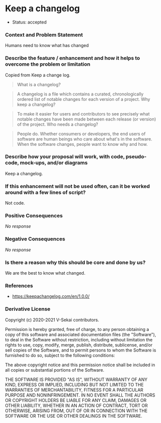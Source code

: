 # Keep a changelog

- Status: accepted

### Context and Problem Statement

Humans need to know what has changed

### Describe the feature / enhancement and how it helps to overcome the problem or limitation

Copied from Keep a change log.

> What is a changelog?

> A changelog is a file which contains a curated, chronologically ordered list of notable changes for each version of a project.
Why keep a changelog?

> To make it easier for users and contributors to see precisely what notable changes have been made between each release (or version) of the project.
Who needs a changelog?

> People do. Whether consumers or developers, the end users of software are human beings who care about what's in the software. When the software changes, people want to know why and how. 

### Describe how your proposal will work, with code, pseudo-code, mock-ups, and/or diagrams

Keep a changelog.

### If this enhancement will not be used often, can it be worked around with a few lines of script?

Not code.

### Positive Consequences

_No response_

### Negative Consequences

_No response_

### Is there a reason why this should be core and done by us?

We are the best to know what changed.

### References

- https://keepachangelog.com/en/1.0.0/

### Derivative License

Copyright (c) 2020-2021 V-Sekai contributors.

Permission is hereby granted, free of charge, to any person obtaining a copy
of this software and associated documentation files (the "Software"), to deal
in the Software without restriction, including without limitation the rights
to use, copy, modify, merge, publish, distribute, sublicense, and/or sell
copies of the Software, and to permit persons to whom the Software is
furnished to do so, subject to the following conditions:

The above copyright notice and this permission notice shall be included in all
copies or substantial portions of the Software.

THE SOFTWARE IS PROVIDED "AS IS", WITHOUT WARRANTY OF ANY KIND, EXPRESS OR
IMPLIED, INCLUDING BUT NOT LIMITED TO THE WARRANTIES OF MERCHANTABILITY,
FITNESS FOR A PARTICULAR PURPOSE AND NONINFRINGEMENT. IN NO EVENT SHALL THE
AUTHORS OR COPYRIGHT HOLDERS BE LIABLE FOR ANY CLAIM, DAMAGES OR OTHER
LIABILITY, WHETHER IN AN ACTION OF CONTRACT, TORT OR OTHERWISE, ARISING FROM,
OUT OF OR IN CONNECTION WITH THE SOFTWARE OR THE USE OR OTHER DEALINGS IN THE
SOFTWARE.
